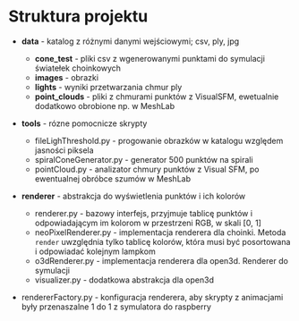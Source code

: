 # Struktura projektu

 - **data** - katalog z różnymi danymi wejściowymi; csv, ply, jpg
    - **cone_test** - pliki csv z wgenerowanymi punktami do symulacji światełek choinkowych
    - **images** - obrazki
    - **lights** - wyniki przetwarzania chmur ply
    - **point_clouds** - pliki z chmurami punktów z VisualSFM, ewetualnie dodatkowo obrobione np. w MeshLab

 - **tools** - rózne pomocnicze skrypty
    - fileLighThreshold.py - progowanie obrazków w katalogu względem jasności piksela
    - spiralConeGenerator.py - generator 500 punktów na spirali
    - pointCloud.py - analizator chmury punktów z Visual SFM, po ewentualnej obróbce szumów w MeshLab

 - **renderer** - abstrakcja do wyświetlenia punktów i ich kolorów
    - renderer.py - bazowy interfejs, przyjmuje tablicę punktów i odpowiadającym im kolorom w przestrzeni RGB, w skali [0, 1]
    - neoPixelRenderer.py - implementacja renderera dla choinki. Metoda `render` uwzględnia tylko tablicę kolorów, która musi być posortowana i odpowiadać kolejnym lampkom
    - o3dRenderer.py - implementacja renderera dla open3d. Renderer do symulacji
    - visualizer.py - dodatkowa abstrakcja dla open3d

 - rendererFactory.py - konfiguracja renderera, aby skrypty z animacjami były przenaszalne 1 do 1 z symulatora do raspberry